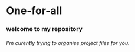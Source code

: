 # One-for-all
### welcome to my repository
###### I'm curently trying to organise project files for you.
